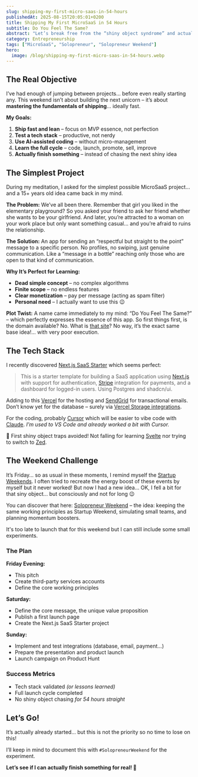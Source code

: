 ```yaml
---
slug: shipping-my-first-micro-saas-in-54-hours
publishedAt: 2025-08-15T20:05:01+0200
title: Shipping My First MicroSaaS in 54 Hours
subtitle: Do You Feel The Same?
abstract: "Let’s break free from the “shiny object syndrome” and actually ship something! This weekend, I’m building my first MicroSaaS – not for success nor to get rich, but to master the art of finishing… and hopefully find the tech stack and methodologies that are right for me."
category: Entrepreneurship
tags: ["MicroSaaS", "Solopreneur", "Solopreneur Weekend"]
hero:
  image: /blog/shipping-my-first-micro-saas-in-54-hours.webp
---
```



## The Real Objective

I’ve had enough of jumping between projects… before even really starting any. This weekend isn’t about building the next unicorn – it’s about **mastering the fundamentals of shipping**… ideally fast.

**My Goals:**
1. **Ship fast and lean** – focus on MVP essence, not perfection
2. **Test a tech stack** – productive, not nerdy
3. **Use AI-assisted coding** – without micro-management
4. **Learn the full cycle** – code, launch, promote, sell, improve
5. **Actually finish something** – instead of chasing the next shiny idea


## The Simplest Project

During my meditation, I asked for the simplest possible MicroSaaS project… and a 15+ years old idea came back in my mind.

**The Problem:** We’ve all been there. Remember that girl you liked in the elementary playground? So you asked your friend to ask her friend whether she wants to be your girlfriend. And later, you’re attracted to a woman on your work place but only want something casual… and you’re afraid to ruins the relationship.

**The Solution:** An app for sending an “respectful but straight to the point” message to a specific person. No profiles, no swiping, just genuine communication. Like a “message in a bottle” reaching only those who are open to that kind of communication.

**Why It’s Perfect for Learning:**
- **Dead simple concept** – no complex algorithms
- **Finite scope** – no endless features
- **Clear monetization** – pay per message (acting as spam filter)
- **Personal need** – I actually want to use this 😉

**Plot Twist:** A name came immediately to my mind: “Do You Feel The Same?” – which perfectly expresses the essence of this app. So first things first, is the domain available? No. What is [that site](https://doyoufeelthesame.com/)? No way, it’s the exact same base idea!… with very poor execution.


## The Tech Stack

I recently discovered [Next.js SaaS Starter](https://github.com/nextjs/saas-starter) which seems perfect:

> This is a starter template for building a SaaS application using [Next.js](https://nextjs.org/) with support for authentication, [Stripe](https://stripe.com/) integration for payments, and a dashboard for logged-in users. Using Postgres and shadcn/ui.

Adding to this [Vercel](https://vercel.com/) for the hosting and [SendGrid](https://sendgrid.com/) for transactional emails. Don’t know yet for the database – surely via [Vercel Storage integrations](https://vercel.com/marketplace/category/storage?category=storage&search=postgres).

For the coding, probably [Cursor](https://cursor.com/) which will be easier to vibe code with [Claude](https://claude.ai/). _I’m used to VS Code and already worked a bit with Cursor._

💪 First shiny object traps avoided! Not falling for learning [Svelte](https://svelte.dev/) nor trying to switch to [Zed](https://zed.dev/).


## The Weekend Challenge

It’s Friday… so as usual in these moments, I remind myself the [Startup Weekends](https://www.techstars.com/communities/startup-weekend). I often tried to recreate the energy boost of these events by myself but it never worked! But now I had a new idea… OK, I fell a bit for that siny object… but consciously and not for long 😉

You can discover that here: [Solopreneur Weekend](solopreneur-weekend) – the idea: keeping the same working principles as Startup Weekend, simulating small teams, and planning momentum boosters.

It's too late to launch that for this weekend but I can still include some small experiments.


### The Plan

**Friday Evening:**
- This pitch
- Create third-party services accounts
- Define the core working principles

**Saturday:**
- Define the core message, the unique value proposition
- Publish a first launch page
- Create the Next.js SaaS Starter project

**Sunday:**
- Implement and test integrations (database, email, payment…)
- Prepare the presentation and product launch
- Launch campaign on Product Hunt


### Success Metrics

- Tech stack validated _(or lessons learned)_
- Full launch cycle completed
- No shiny object chasing _for 54 hours straight_


## Let’s Go!

It’s actually already started… but this is not the priority so no time to lose on this!

I’ll keep in mind to document this with `#SolopreneurWeekend` for the experiment.

**Let’s see if I can actually finish something for real! 🚀**
